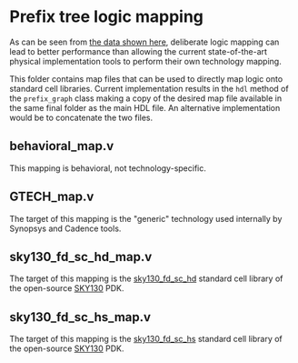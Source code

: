 # Prefix tree logic mapping

As can be seen from [the data shown
here](https://docs.google.com/spreadsheets/d/1pTGzZo5XYU7iuUryxorfzJwNuE9rM3le5t44wmLohy4),
deliberate logic mapping can lead to better performance than allowing the
current state-of-the-art physical implementation tools to perform their own
technology mapping.

This folder contains map files that can be used to directly map logic onto
standard cell libraries. Current implementation results in the `hdl` method of
the `prefix_graph` class making a copy of the desired map file available in the
same final folder as the main HDL file. An alternative implementation would be
to concatenate the two files.

## behavioral_map.v

This mapping is behavioral, not technology-specific.

## GTECH_map.v

The target of this mapping is the "generic" technology used internally by
Synopsys and Cadence tools.

## sky130_fd_sc_hd_map.v

The target of this mapping is the
[sky130_fd_sc_hd](https://github.com/google/skywater-pdk-libs-sky130_fd_sc_hs)
standard cell library of the open-source 
[SKY130](https://github.com/google/skywater-pdk) PDK.

## sky130_fd_sc_hs_map.v

The target of this mapping is the
[sky130_fd_sc_hs](https://github.com/google/skywater-pdk-libs-sky130_fd_sc_hs)
standard cell library of the open-source 
[SKY130](https://github.com/google/skywater-pdk) PDK.
